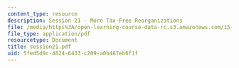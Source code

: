```yaml
---
content_type: resource
description: Session 21 - More Tax-Free Reorganizations
file: /media/https%3A/open-learning-course-data-rc.s3.amazonaws.com/15-518-taxes-and-business-strategy-fall-2002/5fed5d9c46246433c209a0b487eb6f1f_session21.pdf
file_type: application/pdf
resourcetype: Document
title: session21.pdf
uid: 5fed5d9c-4624-6433-c209-a0b487eb6f1f
---
```

